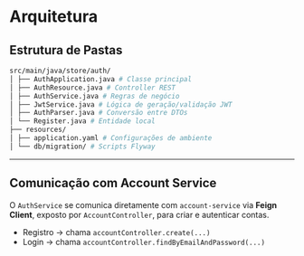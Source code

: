 # Arquitetura

## Estrutura de Pastas

```bash
src/main/java/store/auth/
│ ├── AuthApplication.java # Classe principal
│ ├── AuthResource.java # Controller REST
│ ├── AuthService.java # Regras de negócio
│ ├── JwtService.java # Lógica de geração/validação JWT
│ ├── AuthParser.java # Conversão entre DTOs
│ └── Register.java # Entidade local
├── resources/
│ ├── application.yaml # Configurações de ambiente
│ └── db/migration/ # Scripts Flyway
```

---

## Comunicação com Account Service

O `AuthService` se comunica diretamente com `account-service` via **Feign Client**, exposto por `AccountController`, para criar e autenticar contas.

- Registro → chama `accountController.create(...)`
- Login → chama `accountController.findByEmailAndPassword(...)`